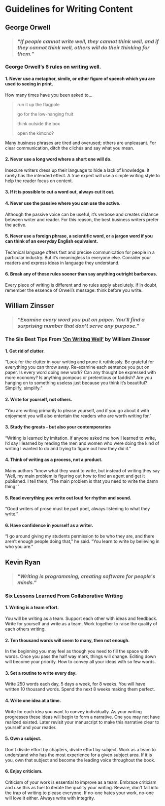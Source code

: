 # Guidelines for Writing Content

## George Orwell

>### *"If people cannot write well, they cannot think well, and if they cannot think well, others will do their thinking for them."*

### George Orwell’s 6 rules on writing well.

#### 1. Never use a metaphor, simile, or other figure of speech which you are used to seeing in print.

How many times have you been asked to…

>run it up the flagpole
>
>go for the low-hanging fruit
>
>think outside the box
>
>open the kimono?

Many business phrases are tired and overused; others are unpleasant. For clear communication, ditch the clichés and say what you mean.
 
#### 2. Never use a long word where a short one will do.
Insecure writers dress up their language to hide a lack of knowledge. It rarely has the intended effect. A true expert will use a simple writing style to help the reader focus on content.
 
#### 3. If it is possible to cut a word out, always cut it out.

#### 4. Never use the passive where you can use the active.
Although the passive voice can be useful, it’s verbose and creates distance between writer and reader. For this reason, the best business writers prefer the active.

 
#### 5. Never use a foreign phrase, a scientific word, or a jargon word if you can think of an everyday English equivalent.

Technical language offers fast and precise communication for people in a particular industry. But it’s meaningless to everyone else. Consider your readers and express ideas in language they understand.
 
#### 6. Break any of these rules sooner than say anything outright barbarous.

Every piece of writing is different and no rules apply absolutely. If in doubt, remember the essence of Orwell’s message: think before you write.

## William Zinsser

>### *“Examine every word you put on paper. You'll find a surprising number that don't serve any purpose.”*

### The Six Best Tips From <a href="https://www.goodreads.com/book/show/53343.On_Writing_Well" target="_blank">‘On Writing Well’</a> by William Zinsser

#### 1.  Get rid of clutter.

“Look for the clutter in your writing and prune it ruthlessly. Be grateful for everything you can throw away. Re-examine each sentence you put on paper. Is every word doing new work? Can any thought be expressed with more economy? Is anything pompous or pretentious or faddish? Are you hanging on to something useless just because you think it’s beautiful? Simplify, simplify.”

#### 2. Write for yourself, not others.

“You are writing primarily to please yourself, and if you go about it with enjoyment you will also entertain the readers who are worth writing for.”

#### 3. Study the greats - but also your contemporaries

“Writing is learned by imitation. If anyone asked me how I learned to write, I’d say I learned by reading the men and women who were doing the kind of writing I wanted to do and trying to figure out how they did it.”

#### 4. Think of writing as a process, not a product.

Many authors “know what they want to write, but instead of writing they say ‘Well, my main problem is figuring out how to find an agent and get it published. I tell them, ‘The main problem is that you need to write the damn thing.’”

#### 5. Read everything you write out loud for rhythm and sound.

“Good writers of prose must be part poet, always listening to what they write.”

#### 6. Have confidence in yourself as a writer.

“I go around giving my students permission to be who they are, and there aren’t enough people doing that,” he said. “You learn to write by believing in who you are.”

## Kevin Ryan

>### *"Writing is programming, creating software for people's minds."*


### Six Lessons Learned From Collaborative Writing

#### 1.  Writing is a team effort.

You will be writing as a team. Support each other with ideas and feedback. Write for yourself and write as a team. Work together to raise the quality of each others writing.

#### 2.  Ten thousand words will seem to many, then not enough.

In the beginning you may feel as though you need to fill the space with words. Once you pass the half way mark, things will change. Editing down will become your priority. How to convey all your ideas with so few words. 

#### 3.  Set a routine to write every day.

Write 250 words each day, 5 days a week, for 8 weeks. You will have written 10 thousand words. Spend the next 8 weeks making them perfect.

#### 4.  Write one idea at a time.

Write for each idea you want to convey individually. As your writing progresses these ideas will begin to form a narrative. One you may not have realized existed. Later revisit your manuscript to make this narrative clear to yourself and your reader.

#### 5.  Own a subject.

Don't divide effort by chapters, divide effort by subject. Work as a team to understand who has the most experience for a given subject area. If it is you, own that subject and become the leading voice throughout the book.

#### 6.  Enjoy criticism.

Criticism of your work is essential to improve as a team. Embrace criticism and use this as fuel to iterate the quality your writing. Beware, don't fall into the trap of writing to please everyone. If no-one hates your work, no-one will love it either. Always write with integrity.


